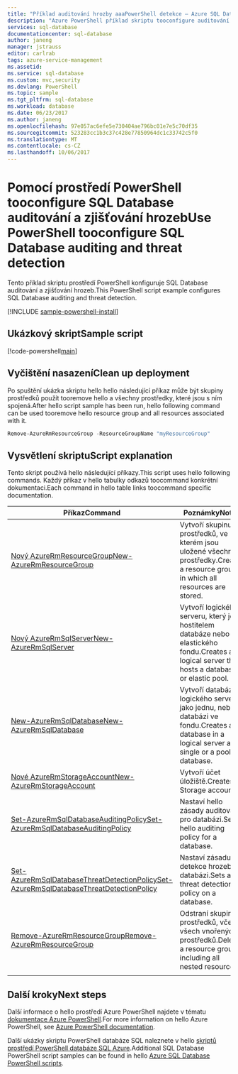 ```yaml
---
title: "Příklad auditování hrozby aaaPowerShell detekce – Azure SQL Database | Microsoft Docs"
description: "Azure PowerShell příklad skriptu tooconfigure auditování a detekce hrozeb v databázi SQL Azure"
services: sql-database
documentationcenter: sql-database
author: janeng
manager: jstrauss
editor: carlrab
tags: azure-service-management
ms.assetid: 
ms.service: sql-database
ms.custom: mvc,security
ms.devlang: PowerShell
ms.topic: sample
ms.tgt_pltfrm: sql-database
ms.workload: database
ms.date: 06/23/2017
ms.author: janeng
ms.openlocfilehash: 97e057ac6efe5e730404ae796bc01e7e5c70df35
ms.sourcegitcommit: 523283cc1b3c37c428e77850964dc1c33742c5f0
ms.translationtype: MT
ms.contentlocale: cs-CZ
ms.lasthandoff: 10/06/2017
---
```

# <a name="use-powershell-tooconfigure-sql-database-auditing-and-threat-detection"></a><span data-ttu-id="67b7f-103">Pomocí prostředí PowerShell tooconfigure SQL Database auditování a zjišťování hrozeb</span><span class="sxs-lookup"><span data-stu-id="67b7f-103">Use PowerShell tooconfigure SQL Database auditing and threat detection</span></span>

<span data-ttu-id="67b7f-104">Tento příklad skriptu prostředí PowerShell konfiguruje SQL Database auditování a zjišťování hrozeb.</span><span class="sxs-lookup"><span data-stu-id="67b7f-104">This PowerShell script example configures SQL Database auditing and threat detection.</span></span> 

[!INCLUDE [sample-powershell-install](../../../includes/sample-powershell-install-no-ssh.md)]

## <a name="sample-script"></a><span data-ttu-id="67b7f-105">Ukázkový skript</span><span class="sxs-lookup"><span data-stu-id="67b7f-105">Sample script</span></span>

[!code-powershell[main](../../../powershell_scripts/sql-database/database-auditing-and-threat-detection/database-auditing-and-threat-detection.ps1?highlight=13-14 "Configure auditing and threat detection")]

## <a name="clean-up-deployment"></a><span data-ttu-id="67b7f-106">Vyčištění nasazení</span><span class="sxs-lookup"><span data-stu-id="67b7f-106">Clean up deployment</span></span>

<span data-ttu-id="67b7f-107">Po spuštění ukázka skriptu hello hello následující příkaz může být skupiny prostředků použít tooremove hello a všechny prostředky, které jsou s ním spojená.</span><span class="sxs-lookup"><span data-stu-id="67b7f-107">After hello script sample has been run, hello following command can be used tooremove hello resource group and all resources associated with it.</span></span>

```powershell
Remove-AzureRmResourceGroup -ResourceGroupName "myResourceGroup"
```

## <a name="script-explanation"></a><span data-ttu-id="67b7f-108">Vysvětlení skriptu</span><span class="sxs-lookup"><span data-stu-id="67b7f-108">Script explanation</span></span>

<span data-ttu-id="67b7f-109">Tento skript používá hello následující příkazy.</span><span class="sxs-lookup"><span data-stu-id="67b7f-109">This script uses hello following commands.</span></span> <span data-ttu-id="67b7f-110">Každý příkaz v hello tabulky odkazů toocommand konkrétní dokumentaci.</span><span class="sxs-lookup"><span data-stu-id="67b7f-110">Each command in hello table links toocommand specific documentation.</span></span>

| <span data-ttu-id="67b7f-111">Příkaz</span><span class="sxs-lookup"><span data-stu-id="67b7f-111">Command</span></span> | <span data-ttu-id="67b7f-112">Poznámky</span><span class="sxs-lookup"><span data-stu-id="67b7f-112">Notes</span></span> |
|---|---|
| [<span data-ttu-id="67b7f-113">Nový AzureRmResourceGroup</span><span class="sxs-lookup"><span data-stu-id="67b7f-113">New-AzureRmResourceGroup</span></span>](/powershell/module/azurerm.resources/new-azurermresourcegroup) | <span data-ttu-id="67b7f-114">Vytvoří skupinu prostředků, ve kterém jsou uložené všechny prostředky.</span><span class="sxs-lookup"><span data-stu-id="67b7f-114">Creates a resource group in which all resources are stored.</span></span> |
| [<span data-ttu-id="67b7f-115">Nový AzureRmSqlServer</span><span class="sxs-lookup"><span data-stu-id="67b7f-115">New-AzureRmSqlServer</span></span>](/powershell/module/azurerm.sql/new-azurermsqlserver) | <span data-ttu-id="67b7f-116">Vytvoří logického serveru, který je hostitelem databáze nebo elastického fondu.</span><span class="sxs-lookup"><span data-stu-id="67b7f-116">Creates a logical server that hosts a database or elastic pool.</span></span> |
| [<span data-ttu-id="67b7f-117">New-AzureRmSqlDatabase</span><span class="sxs-lookup"><span data-stu-id="67b7f-117">New-AzureRmSqlDatabase</span></span>](/powershell/module/azurerm.sql/new-azurermsqldatabase) | <span data-ttu-id="67b7f-118">Vytvoří databázi logického serveru jako jednu, nebo databázi ve fondu.</span><span class="sxs-lookup"><span data-stu-id="67b7f-118">Creates a database in a logical server as a single or a pooled database.</span></span> |
| [<span data-ttu-id="67b7f-119">Nové AzureRmStorageAccount</span><span class="sxs-lookup"><span data-stu-id="67b7f-119">New-AzureRmStorageAccount</span></span>](/powershell/module/azurerm.storage/new-azurermstorageaccount) | <span data-ttu-id="67b7f-120">Vytvoří účet úložiště.</span><span class="sxs-lookup"><span data-stu-id="67b7f-120">Creates a Storage account.</span></span> |
| [<span data-ttu-id="67b7f-121">Set-AzureRmSqlDatabaseAuditingPolicy</span><span class="sxs-lookup"><span data-stu-id="67b7f-121">Set-AzureRmSqlDatabaseAuditingPolicy</span></span>](/powershell/module/azurerm.sql/set-azurermsqldatabaseauditingpolicy) | <span data-ttu-id="67b7f-122">Nastaví hello zásady auditování pro databázi.</span><span class="sxs-lookup"><span data-stu-id="67b7f-122">Sets hello auditing policy for a database.</span></span> |
| [<span data-ttu-id="67b7f-123">Set-AzureRmSqlDatabaseThreatDetectionPolicy</span><span class="sxs-lookup"><span data-stu-id="67b7f-123">Set-AzureRmSqlDatabaseThreatDetectionPolicy</span></span>](/powershell/module/azurerm.sql/set-azurermsqldatabasethreatdetectionpolicy) | <span data-ttu-id="67b7f-124">Nastaví zásadu detekce hrozeb v databázi.</span><span class="sxs-lookup"><span data-stu-id="67b7f-124">Sets a threat detection policy on a database.</span></span> |
| [<span data-ttu-id="67b7f-125">Remove-AzureRmResourceGroup</span><span class="sxs-lookup"><span data-stu-id="67b7f-125">Remove-AzureRmResourceGroup</span></span>](/powershell/module/azurerm.resources/remove-azurermresourcegroup) | <span data-ttu-id="67b7f-126">Odstraní skupinu prostředků, včetně všech vnořených prostředků.</span><span class="sxs-lookup"><span data-stu-id="67b7f-126">Deletes a resource group including all nested resources.</span></span> |
|||

## <a name="next-steps"></a><span data-ttu-id="67b7f-127">Další kroky</span><span class="sxs-lookup"><span data-stu-id="67b7f-127">Next steps</span></span>

<span data-ttu-id="67b7f-128">Další informace o hello prostředí Azure PowerShell najdete v tématu [dokumentace Azure PowerShell](/powershell/azure/overview).</span><span class="sxs-lookup"><span data-stu-id="67b7f-128">For more information on hello Azure PowerShell, see [Azure PowerShell documentation](/powershell/azure/overview).</span></span>

<span data-ttu-id="67b7f-129">Další ukázky skriptu PowerShell databáze SQL naleznete v hello [skriptů prostředí PowerShell databáze SQL Azure](../sql-database-powershell-samples.md).</span><span class="sxs-lookup"><span data-stu-id="67b7f-129">Additional SQL Database PowerShell script samples can be found in hello [Azure SQL Database PowerShell scripts](../sql-database-powershell-samples.md).</span></span>
